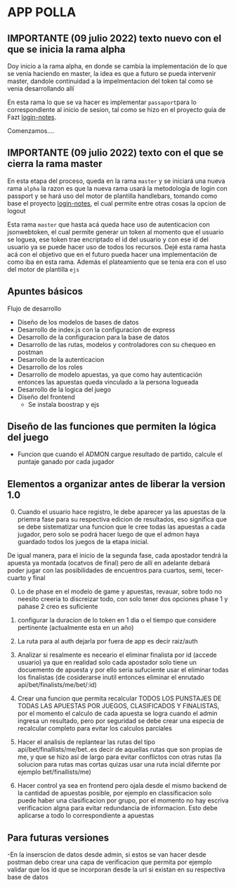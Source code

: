 # APP POLLA

## IMPORTANTE (09 julio 2022) texto nuevo con el que se inicia la rama alpha
Doy inicio a la rama alpha, en donde se cambia la implementación de lo que se venia haciendo en master, la idea es que a futuro se pueda intervenir master, dandole continuidad a la impelmentacion del token tal como se venia desarrollando allí

En esta rama lo que se va hacer es implementar `passaport`para lo correspondiente al inicio de sesion, tal como se hizo en el proyecto guia de Fazt [login-notes](../login-notes/readme.md).

Comenzamos....

## IMPORTANTE (09 julio 2022) texto con el que se cierra la rama master
En esta etapa del proceso, queda en la rama `master` y se iniciará una nueva rama `alpha` la razon es que la nueva rama usará la metodologia de login con passport y se hará uso del motor de plantilla handlebars, tomando como base el proyecto [login-notes](../login-notes/readme.md), el cual permite entre otras cosas la opcion de logout

Esta rama `master` que hasta acá queda hace uso de autenticacion con jsonwebtoken, el cual permite generar un token al momento que el usuario se loguea, ese token trae encriptado el id del usuario y con ese id del usuario ya se puede hacer uso de todos los recursos. Dejé esta rama hasta acá con el objetivo que en el futuro pueda hacer una implementación de como iba en esta rama. Además el plateamiento que se tenia era con el uso del motor de plantilla `ejs`


## Apuntes básicos

Flujo de desarrollo
- Diseño de los modelos de bases de datos
- Desarrollo de index.js con la configuracion de express
- Desarrollo de la configuracion para la base de datos
- Desarrollo de las rutas, modelos y controladores con su chequeo en postman
- Desarrollo de la autenticacion
- Desarrollo de los roles
- Desarrollo de modelo apuestas, ya que como hay autenticación entonces las apuestas queda vinculado a la persona logueada
- Desarrollo de la logica del juego
- Diseño del frontend
    - Se instala boostrap y ejs
## Diseño de las funciones que permiten la lógica del juego
- Funcion que cuando el ADMON cargue resultado de partido, calcule el puntaje ganado por cada jugador



## Elementos a organizar antes de liberar la version 1.0
0. Cuando el usuario hace registro, le debe aparecer ya las apuestas de la priemra fase para su respectiva edicion de resultados, eso significa que se debe sistematizar una funcion que le cree todas las apuestas a cada jugador, pero solo se podrá hacer luego de que el admon haya guardado todos los juegos de la etapa inicial.

De igual manera, para el inicio de la segunda fase, cada apostador tendrá la apuesta ya montada (ocatvos de final) pero de allí en adelante debará poder jugar con las posibilidades de encuentros para cuartos, semi, tecer-cuarto y final

00. Lo de phase en el modelo de game y apuestas, revauar, sobre todo no neesito creeria to discreizar todo, con solo tener dos opciones phase 1 y pahase 2 creo es suficiente
1.  configurar la duracion de lo token en 1 dia o el tiempo que considere pertinente (actualmente esta en un año)
2.  La ruta para al auth dejarla por fuera de app es decir  raiz/auth
3. Analizar si resalmente es neceario el eliminar finalista por id (accede usuario) ya que en realidad solo cada apostador solo tiene un docuemento de apuesta y por ello seria sufuciente usar el eliminar todas los finalistas (de cosiderarse inutil entonces eliminar el enrutado api/bet/finalists/me/bet/:id)

4. Crear una funcion que permita recalcular TODOS LOS PUNSTAJES DE TODAS LAS APUESTAS POR JUEGOS, CLASIFICADOS Y FINALISTAS, por el momento el calculo de cada apuesta se logra cuando el admin ingresa un resultado, pero por seguridad se debe crear una especia de recalcular completo para evitar los calculos parciales
5. Hacer el analisis de replantear las rutas del tipo api/bet/finallists/me/bet..es decir de aquellas rutas que son propias de me, y que se hizo así de largo para evitar conflictos con otras rutas (la solucion para rutas mas cortas quizas usar una ruta incial difernte por ejemplo   bet/finallists/me)
6. Hacer control ya sea en frontend pero ojala desde el mismo backend de la cantidad de apuestas posible, por ejemplo en classificacion solo puede haber una clasificacion por grupo, por el momento no hay escriva verificacion algna para evitar redundancia de informacion. Esto debe aplicarse a todo lo correspondiente a apuestas 
## Para futuras versiones
-En la inserscion de datos desde admin, si estos se van hacer desde postman debo crear una capa de verificacion que permita por ejemplo validar que los id que se incorporan desde la url si existan en su respectiva base de datos

